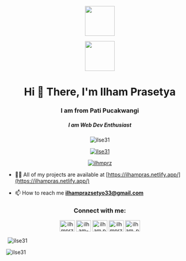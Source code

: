 <p align="center">
  <img src="https://cdn.discordapp.com/attachments/829581469936386079/830470865190912081/K-Gif.gif" height="80px"/>
</p>
<p align="center">
  <img src="https://c.tenor.com/rdp0UDqFMUEAAAAd/sayu.gif" height="80px"/>
</p>

<h1 align="center">Hi 👋 There, I'm Ilham Prasetya</h1>
<h3 align="center">I am from Pati Pucakwangi</h3>
<h5 align="center">I am Web Dev Enthusiast</h5>

<p align="center"> <img src="https://komarev.com/ghpvc/?username=ilse31&label=Profile%20views&color=0e75b6&style=flat"
        alt="ilse31" /> </p>

<p align="center"> <a href="https://github.com/ryo-ma/github-profile-trophy"><img
            src="https://github-profile-trophy.vercel.app/?username=ilse31" alt="ilse31" /></a> </p>

<p align="center"> <a href="https://twitter.com/ilhmprz" target="blank"><img
            src="https://img.shields.io/twitter/follow/ilhmprz?logo=twitter&style=for-the-badge" alt="ilhmprz" /></a>
</p>


- 👨‍💻 All of my projects are available at [https://ilhampras.netlify.app/](https://ilhampras.netlify.app/)

- 📫 How to reach me **ilhamprazsetyo33@gmail.com**

<h3 align="center">Connect with me:</h3>
<p align="center">
    <a href="https://twitter.com/ilhmprz" target="blank"><img align="center"
            src="https://raw.githubusercontent.com/rahuldkjain/github-profile-readme-generator/master/src/images/icons/Social/twitter.svg"
            alt="ilhmprz" height="30" width="40" /></a>
    <a href="https://linkedin.com/in/ilham-prasetya-706725144" target="blank"><img align="center"
            src="https://raw.githubusercontent.com/rahuldkjain/github-profile-readme-generator/master/src/images/icons/Social/linked-in-alt.svg"
            alt="ilham-prasetya-706725144" height="30" width="40" /></a>
    <a href="https://fb.com/ilham.praas.54" target="blank"><img align="center"
            src="https://raw.githubusercontent.com/rahuldkjain/github-profile-readme-generator/master/src/images/icons/Social/facebook.svg"
            alt="ilham.praas.54" height="30" width="40" /></a>
    <a href="https://instagram.com/ilhmprz" target="blank"><img align="center"
            src="https://raw.githubusercontent.com/rahuldkjain/github-profile-readme-generator/master/src/images/icons/Social/instagram.svg"
            alt="ilhmprz" height="30" width="40" /></a>
<a href="https://dribbble.com/ilham_pras" target="blank"><img align="center" src="https://raw.githubusercontent.com/rahuldkjain/github-profile-readme-generator/master/src/images/icons/Social/dribbble.svg" alt="ilham_pras" height="30" width="40" /></a>

</p>

<p>&nbsp;<img align="center" src="https://github-readme-stats.vercel.app/api?username=ilse31&show_icons=true&locale=en"
        alt="ilse31" /></p>

<p><img align="center" src="https://github-readme-streak-stats.herokuapp.com/?user=ilse31&" alt="ilse31" /></p>
